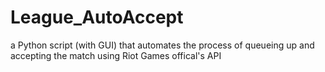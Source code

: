 # League_AutoAccept
a Python script (with GUI) that automates the process of queueing up and accepting the match using Riot Games offical's API
